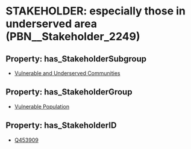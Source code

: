 # STAKEHOLDER: __especially those in underserved area__ (PBN__Stakeholder_2249)

## Property: has_StakeholderSubgroup

* [Vulnerable and Underserved Communities](PBN__StakeholderSubgroup_102)

## Property: has_StakeholderGroup

* [Vulnerable Population](PBN__StakeholderGroup_6)

## Property: has_StakeholderID

* [Q453909](Q453909)

